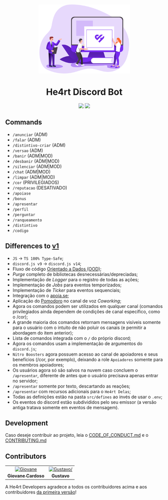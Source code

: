<p align="center">
  <a href="https://discord.gg/he4rt">
    <img src="./.github/logo.png" height="220">
  </a>
</p>

<h1 align="center">
He4rt Discord Bot
</h1>
<p align="center">
  <a href="https://discord.gg/he4rt"><img src="https://img.shields.io/github/package-json/v/he4rt/he4rt-bot-next?color=782BF1&style=for-the-badge"></a>
  <a href="https://discord.gg/he4rt"><img src="https://img.shields.io/github/license/he4rt/he4rt-bot-next?color=A655FF&style=for-the-badge"></a>
<p>

## Commands

- `/anunciar` (ADM)
- `/falar` (ADM)
- `/distintivo-criar` (ADM)
- `/versao` (ADM)
- `/banir` (ADM|MOD)
- `/desbanir` (ADM|MOD)
- `/silenciar` (ADM|MOD)
- `/chat` (ADM|MOD)
- `/limpar` (ADM|MOD)
- `/cor` (PRIVILEGIADOS)
- `/reputacao` (DESATIVADO)
- `/apoiase`
- `/bonus`
- `/apresentar`
- `/perfil`
- `/perguntar`
- `/ranqueamento`
- `/distintivo`
- `/codigo`

## Differences to [v1](https://github.com/he4rt/He4rt-Bot)

- `JS` -> `TS 100% Type-Safe`;
- `discord.js v9` -> `discord.js v14`;
- Fluxo de código [Orientado a Dados (OOD)](https://en.wikipedia.org/wiki/Object-oriented_design);
- _Purge_ completo de bibliotecas desnecessárias/depreciadas;
- Implementação de _Logger_ para o registro de todas as ações;
- Implementação de _Jobs_ para eventos temporizados;
- Implementação de _Ticker_ para eventos sequenciais;
- Integração com o [apoia.se](https://apoia.se/heartdevs);
- Aplicação do [Pomodoro](https://pt.wikipedia.org/wiki/T%C3%A9cnica_pomodoro) no canal de voz _Coworking_;
- Agora os comandos podem ser utilizados em qualquer canal (comandos privilegiados ainda dependem de condições de canal específico, como o /cor);
- A grande maioria dos comandos retornam mensagens visíveis somente para o usuário com o intuito de não poluir os canais (e permitir a abordagem do item anterior);
- Lista de comandos integrada com o `/` do próprio discord;
- Agora os comandos usam a implementação de argumentos do `discord.js`;
- `Nitro Boosters` agora possuem acesso ao canal de apoiadores e seus benefícios (/cor, por exemplo), deixando a role `Apoiadores` somente para os membros apoiadores;
- Os usuários agora só são salvos na nuvem caso concluem o `/apresentar`, diferente de antes que o usuário precisava apenas entrar no servidor;
- `/apresentar` somente por texto, descartando as reações;
- `/apresentar` com recursos adicionais para o `He4rt Delas`;
- Todas as definições estão na pasta `src/defines` ao invés de usar o `.env`;
- Os eventos do discord estão subdivididos pelo seu emissor (a versão antiga tratava somente em eventos de mensagem).

## Development

Caso deseje contribuir ao projeto, leia o [CODE_OF_CONDUCT.md](./CODE_OF_CONDUCT.md) e o [CONTRIBUTING.md](./CONTRIBUTING.md)

## Contributors

<table>
<tr>
    <td align="center" style="word-wrap: break-word; width: 150.0; height: 150.0">
        <a href=https://github.com/Novout>
            <img src=https://avatars.githubusercontent.com/u/41403842?v=4 width="100;"  alt=Giovane Cardoso/>
            <br />
            <sub style="font-size:14px"><b>Giovane Cardoso</b></sub>
        </a>
    </td>
    <td align="center" style="word-wrap: break-word; width: 150.0; height: 150.0">
        <a href=https://github.com/kjkGustavo>
            <img src=https://avatars.githubusercontent.com/u/47262260?v=4 width="100;"  alt=Gustavo/>
            <br />
            <sub style="font-size:14px"><b>Gustavo</b></sub>
        </a>
    </td>
</tr>
</table>

A He4rt Developers agradece a todos os contribuidores acima e aos contribuidores [da primeira versão](https://github.com/he4rt/He4rt-Bot/blob/master/README.md#-contribuidores)!
